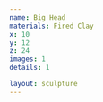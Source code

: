 ```yaml
---
name: Big Head
materials: Fired Clay
x: 10
y: 12
z: 24
images: 1
details: 1

layout: sculpture
---
```


